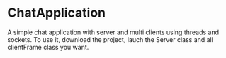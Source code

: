 # ChatApplication

A simple chat application with server and multi clients using threads and sockets.
To use it, download the project, lauch the Server class and all clientFrame class you want.

